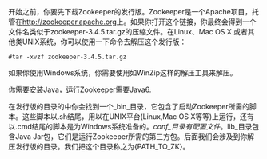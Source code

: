开始之前，你要先下载Zookeeper的发行版。Zookeeper是一个Apache项目，托管在[http:\/\/zookeeper.apache.org](http://zookeeper.apache.org)上。如果你打开这个链接，你最终会得到一个文件名类似于zookeeper-3.4.5.tar.gz的压缩文件。在Linux、Mac OS X 或者其他类UNIX系统，你可以使用一下命令去解压这个发行版：

`#tar -xvzf zookeeper-3.4.5.tar.gz`

如果你使用Windows系统，你需要使用如WinZip这样的解压工具来解压。

你需要安装Java，运行Zookeeper需要Java6.

在发行版的目录的中你会找到一个_bin_目录，它包含了启动Zookeeper所需的脚本。这些脚本以.sh结尾，用以在UNIX平台\(Linux,Mac OS X等等\)上运行，还有以.cmd结尾的脚本是为Windows系统准备的。_conf_目录有配置文件_。lib_目录包含Java Jar包，它们是运行Zookeeper所需的第三方包。后面我们会涉及到你解压发行版的目录。我们把这个目录称之为{PATH\_TO\_ZK}。







